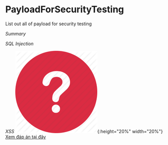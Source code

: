 # PayloadForSecurityTesting
List out all of payload for security testing

*Summary*

_SQL Injection_

_XSS_ 
![](icon.png){:height="20%" width="20%"} [Xem đáp án tại đây](Q1.md)
